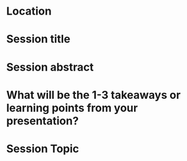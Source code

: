 # Location

# Session title

# Session abstract

# What will be the 1-3 takeaways or learning points from your presentation?

# Session Topic

